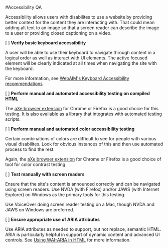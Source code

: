 #Accessibility QA

Accessibility allows users with disabilites to use a website by providing better context for the content they are interacting with. That could mean adding alt text to an image so that a screen reader can describe the image to a user or providing closed captioning on a video. 

[ ] **Verify basic keyboard accessibility**

A user will be able to use their keyboard to navigate through content in a logical order as well as interact with UI elements. The active focused element will be clearly indicated at all times when navigating the site with the keyboard.

For more information, see [WebAIM's Keyboard Accessibility recommendations](http://webaim.org/techniques/keyboard/)

[ ] **Perform manual and automated accessibility testing on compiled HTML**

The [aXe browser extension](https://www.deque.com/products/axe/#aXeExtensions) for Chrome or Firefox is a good choice for this testing. It is also available as a library that integrates with automated testing scripts.

[ ] **Perform manual and automated color accessibility testing**

Certain combinations of colors are difficult to see for people with various visual disabilites. Look for obvious instances of this and then use automated process to find the rest.

Again, the [aXe browser extension](https://www.deque.com/products/axe/#aXeExtensions) for Chrome or Firefox is a good choice of tool for color contrast testing.

[ ] **Test manually with screen readers**

Ensure that the site's content is announced correctly and can be navigated using screen readers. Use NVDA (with Firefox) and/or JAWS (with Internet Explorer) on Windows as the primary tools for this testing. 

Use VoiceOver doing screen reader testing on a Mac, though NVDA and JAWS on Windows are preferred.

[ ] **Ensure appropriate use of ARIA attributes**

Use ARIA attributes as needed to support, but not replace, semantic HTML. ARIA is particularly helpful in support of dynamic content and advanced UI controls. See [Using WAI-ARIA in HTML](https://rawgit.com/w3c/aria-in-html/master/index.html) for more information.